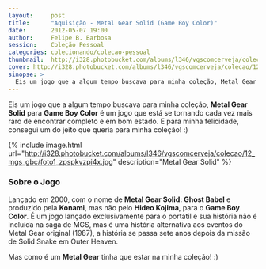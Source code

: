 ```yaml
---
layout:     post
title:      "Aquisição - Metal Gear Solid (Game Boy Color)"
date:       2012-05-07 19:00
author:     Felipe B. Barbosa
session:    Coleção Pessoal
categories: colecionando/colecao-pessoal
thumbnail:  http://i328.photobucket.com/albums/l346/vgscomcerveja/colecao/12_mgs_gbc/post_thumbnail_zpss91hfodx.jpg
cover: http://i328.photobucket.com/albums/l346/vgscomcerveja/colecao/12_mgs_gbc/post_header_zpstddbqpnk.jpg
sinopse: >
  Eis um jogo que a algum tempo buscava para minha coleção, Metal Gear Solid para Game Boy Color é um jogo que está se tornando cada vez mais raro de encontrar completo e em bom estado. E para minha felicidade, consegui um do jeito que queria para minha coleção! :)
---
```

Eis um jogo que a algum tempo buscava para minha coleção, **Metal Gear Solid** para **Game Boy Color** é um jogo que está se tornando cada vez mais raro de encontrar completo e em bom estado. E para minha felicidade, consegui um do jeito que queria para minha coleção! :)

{% include image.html url="http://i328.photobucket.com/albums/l346/vgscomcerveja/colecao/12_mgs_gbc/foto1_zpspkvzpi4x.jpg" description="Metal Gear Solid" %}

### Sobre o Jogo

Lançado em 2000, com o nome de **Metal Gear Solid: Ghost Babel** e produzido pela **Konami**, mas não pelo **Hideo Kojima**, para o **Game Boy Color**. É um jogo lançado exclusivamente para o portátil e sua história não é incluída na saga de MGS, mas é uma história alternativa aos eventos do Metal Gear original (1987), a história se passa sete anos depois da missão de Solid Snake em Outer Heaven.

Mas como é um **Metal Gear** tinha que estar na minha coleção! :)
